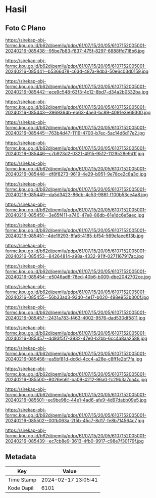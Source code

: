 # Hasil

## Foto C Plano

https://sirekap-obj-formc.kpu.go.id/b62d/pemilu/pdpr/61/07/15/20/05/6107152005001-20240216-085438--95be7b83-f837-475f-8297-6888ffd718b6.jpg

https://sirekap-obj-formc.kpu.go.id/b62d/pemilu/pdpr/61/07/15/20/05/6107152005001-20240216-085441--b5366d78-c63d-487a-9db3-50e6c03d0159.jpg

https://sirekap-obj-formc.kpu.go.id/b62d/pemilu/pdpr/61/07/15/20/05/6107152005001-20240216-085442--ece9c548-63f3-4c12-8bd7-d34a2b0532ba.jpg

https://sirekap-obj-formc.kpu.go.id/b62d/pemilu/pdpr/61/07/15/20/05/6107152005001-20240216-085443--3969364b-eb63-4ae3-bc89-4091e3e69300.jpg

https://sirekap-obj-formc.kpu.go.id/b62d/pemilu/pdpr/61/07/15/20/05/6107152005001-20240216-085445--763b4d47-1119-4700-b7ec-5ac14d6d17e2.jpg

https://sirekap-obj-formc.kpu.go.id/b62d/pemilu/pdpr/61/07/15/20/05/6107152005001-20240216-085446--c7b923d2-0321-4915-9512-1129528e9d1f.jpg

https://sirekap-obj-formc.kpu.go.id/b62d/pemilu/pdpr/61/07/15/20/05/6107152005001-20240216-085448--df8f8273-9619-4e29-b951-9e78ce2c8a3d.jpg

https://sirekap-obj-formc.kpu.go.id/b62d/pemilu/pdpr/61/07/15/20/05/6107152005001-20240216-085449--da5d3423-86db-4c53-986f-f100b53ce4a8.jpg

https://sirekap-obj-formc.kpu.go.id/b62d/pemilu/pdpr/61/07/15/20/05/6107152005001-20240216-085450--3e65f411-a740-47e8-86db-61e1dc6e5aec.jpg

https://sirekap-obj-formc.kpu.go.id/b62d/pemilu/pdpr/61/07/15/20/05/6107152005001-20240216-085451--4de19293-8fa6-4185-bf54-569efaee613b.jpg

https://sirekap-obj-formc.kpu.go.id/b62d/pemilu/pdpr/61/07/15/20/05/6107152005001-20240216-085453--84264814-a98a-4332-911f-0271167917ac.jpg

https://sirekap-obj-formc.kpu.go.id/b62d/pemilu/pdpr/61/07/15/20/05/6107152005001-20240216-085454--e5046ad8-78ed-40b6-b009-dbe2042702ce.jpg

https://sirekap-obj-formc.kpu.go.id/b62d/pemilu/pdpr/61/07/15/20/05/6107152005001-20240216-085455--56b33ad3-93d0-4e17-b020-498e953b300f.jpg

https://sirekap-obj-formc.kpu.go.id/b62d/pemilu/pdpr/61/07/15/20/05/6107152005001-20240216-085457--2431a783-f463-4002-9576-dad530df5811.jpg

https://sirekap-obj-formc.kpu.go.id/b62d/pemilu/pdpr/61/07/15/20/05/6107152005001-20240216-085457--dd93f5f7-3932-47e0-b2bb-6cc4a8aa2588.jpg

https://sirekap-obj-formc.kpu.go.id/b62d/pemilu/pdpr/61/07/15/20/05/6107152005001-20240216-085458--ea5bf81d-dc6d-4cc4-a28e-c8ff1e2bf7fa.jpg

https://sirekap-obj-formc.kpu.go.id/b62d/pemilu/pdpr/61/07/15/20/05/6107152005001-20240216-085500--8026eb61-ba09-4212-96a0-fc29b3a7da4c.jpg

https://sirekap-obj-formc.kpu.go.id/b62d/pemilu/pdpr/61/07/15/20/05/6107152005001-20240216-085501--ee9be98c-44e1-4ad6-afe9-4d97dabb09e5.jpg

https://sirekap-obj-formc.kpu.go.id/b62d/pemilu/pdpr/61/07/15/20/05/6107152005001-20240216-085502--00fb063a-2f5b-45c7-8d17-fe8b714564c7.jpg

https://sirekap-obj-formc.kpu.go.id/b62d/pemilu/pdpr/61/07/15/20/05/6107152005001-20240216-085439--ec7cb8e9-3613-4fb0-9917-c98e7f30179f.jpg


## Metadata

| Key        | Value               |
| ---------- | ------------------- |
| Time Stamp | 2024-02-17 13:05:41 |
| Kode Dapil | 6101                |



